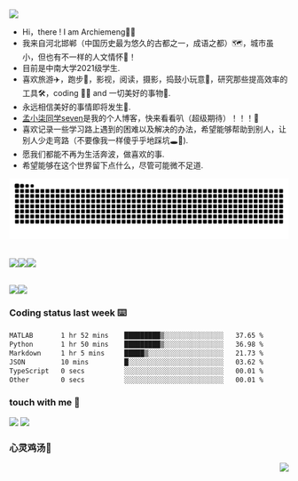 
<img align='center' src="https://readme-typing-svg.herokuapp.com/?lines=永远相信美好的事情即将发生"/>

- Hi，there ! I am Archiemeng👋🏻
- 我来自河北邯郸（中国历史最为悠久的古都之一，成语之都）🗺︎，城市虽小，但也有不一样的人文情怀🌇！
- 目前是中南大学2021级学生.
- 喜欢旅游✈️，跑步🏃，影视，阅读，摄影，捣鼓小玩意🧸，研究那些提高效率的工具🛠，coding 👨‍💻 and 一切美好的事物🌄.
- 永远相信美好的事情即将发生👀.
- [孟小柒同学seven](https://weiqimeng7.github.io)是我的个人博客，快来看看叭（超级期待）！！！🤞
- 喜欢记录一些学习路上遇到的困难以及解决的办法，希望能够帮助到别人，让别人少走弯路（不要像我一样傻乎乎地踩坑🕳︎🚶).
- 愿我们都能不再为生活奔波，做喜欢的事.
- 希望能够在这个世界留下点什么，尽管可能微不足道.

![github contribution grid snake animation](https://raw.githubusercontent.com/left0ver/left0ver/output/github-contribution-grid-snake.svg)

##

 <div>
   <img align="center" height='205px' src="https://stat.leftover.cn/bbdc?userId=31683610&nickname=孟小柒同学seven&hide_border=true" /><img align="center" height='180px'  src="https://github-readme-stats.leftover.cn/api/top-langs/?username=Archiemeng7&layout=compact" /><img align="center" height="170" src="https://github-readme-stats.vercel.app/api/top-langs/?username=Archiemeng7&layout=compact&langs_count=16&theme=dracula"/>
  
 </div>
  
##  
  <div>
  <img align="center" height='180px' src="https://github-readme-stats.leftover.cn/api?username=Archiemeng7&show_icons=true&theme=gruvbox&hide_border=true" /><img align="center" height='200px'  src="https://stats.justsong.cn/api/csdn?id=m0_46746587&theme=dark" />
  
  </div>

### Coding status last week ⌨️
<!--START_SECTION:waka-->

```text
MATLAB       1 hr 52 mins    █████████▒░░░░░░░░░░░░░░░   37.65 %
Python       1 hr 50 mins    █████████▒░░░░░░░░░░░░░░░   36.98 %
Markdown     1 hr 5 mins     █████▒░░░░░░░░░░░░░░░░░░░   21.73 %
JSON         10 mins         █░░░░░░░░░░░░░░░░░░░░░░░░   03.62 %
TypeScript   0 secs          ░░░░░░░░░░░░░░░░░░░░░░░░░   00.01 %
Other        0 secs          ░░░░░░░░░░░░░░░░░░░░░░░░░   00.01 %
```

<!--END_SECTION:waka-->

###  touch with me 📨
<a href='http://blog.sciencenet.cn/u/Archiemeng'><img src='https://img.shields.io/badge/科学网-Archimeng-red'></a>
<a href='https://weiqimeng7.github.io'><img src='https://img.shields.io/badge/blog-Archiemeng-ff69b4'></a>

### 心灵鸡汤🥣

<img align='right' src='https://quotes-github-readme.vercel.app/api?type=horizontal&theme=tokyonight' />

